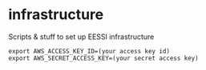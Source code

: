 # infrastructure
Scripts &amp; stuff to set up EESSI infrastructure

```shell
export AWS_ACCESS_KEY_ID=(your access key id)
export AWS_SECRET_ACCESS_KEY=(your secret access key)
```
